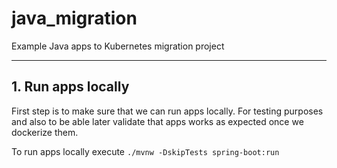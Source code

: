 # java_migration
Example Java apps to Kubernetes migration project

---

## 1. Run apps locally

First step is to make sure that we can run apps locally. For testing purposes and also to be able later validate that apps works as expected once we dockerize them.

To run apps locally execute `./mvnw -DskipTests spring-boot:run`
